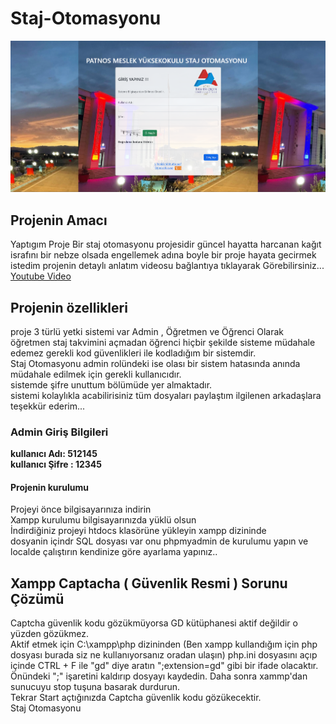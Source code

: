 # Staj-Otomasyonu
![Staj Otomasyonu](https://github.com/resitakinn/Staj-Otomasyonu/blob/main/assets/img/ekran.png)
## Projenin Amacı

Yaptıgım Proje Bir staj otomasyonu projesidir güncel hayatta harcanan kağıt israfını bir nebze olsada engellemek adına boyle bir proje hayata gecirmek istedim projenin detaylı anlatım videosu bağlantıya tıklayarak  Görebilirsiniz...
[Youtube Video](https://youtu.be/qcpeupRXOVA)
## Projenin özellikleri 
proje 3 türlü yetki sistemi var Admin , Öğretmen ve Öğrenci Olarak öğretmen staj takvimini açmadan öğrenci hiçbir şekilde sisteme müdahale edemez gerekli kod güvenlikleri ile kodladığım bir sistemdir.<br/>
Staj Otomasyonu admin rolündeki ise olası bir sistem hatasında anında müdahale edilmek için gerekli kullanıcıdır.<br/>
sistemde şifre unuttum bölümüde yer almaktadır.<br/>
sistemi kolaylıkla acabilirisiniz tüm dosyaları paylaştım ilgilenen arkadaşlara teşekkür ederim...<br/>
### Admin Giriş Bilgileri
**kullanıcı Adı: 512145**<br/>
**kullanıcı Şifre : 12345**

#### Projenin kurulumu
Projeyi önce bilgisayarınıza indirin <br/>
Xampp kurulumu bilgisayarınızda yüklü olsun<br/>
İndirdiğiniz projeyi htdocs klasörüne yükleyin xampp dizininde <br/>
dosyanin içindr SQL dosyası var onu phpmyadmin de kurulumu yapın ve localde çalıştırın kendinize göre ayarlama yapınız..

## Xampp Captacha ( Güvenlik Resmi ) Sorunu Çözümü
Captcha güvenlik kodu gözükmüyorsa GD kütüphanesi aktif değildir o yüzden gözükmez. <br/>
Aktif etmek için C:\xampp\php dizininden (Ben xampp kullandığım için php dosyası burada siz ne kullanıyorsanız oradan ulaşın) php.ini dosyasını açıp içinde CTRL + F ile "gd" diye aratın ";extension=gd" gibi bir ifade olacaktır. <br/>
Önündeki ";" işaretini kaldırıp dosyayı kaydedin. Daha sonra xammp'dan sunucuyu stop tuşuna basarak durdurun. <br/>
Tekrar Start  açtığınızda Captcha güvenlik kodu gözükecektir. <br/>
Staj Otomasyonu
